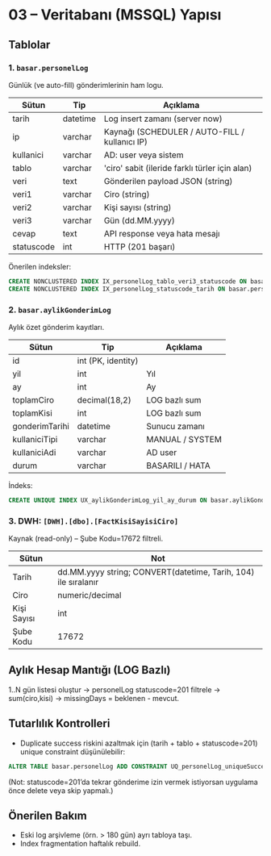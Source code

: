 # 03 – Veritabanı (MSSQL) Yapısı

## Tablolar
### 1. `basar.personelLog`
Günlük (ve auto-fill) gönderimlerinin ham logu.

| Sütun | Tip | Açıklama |
|-------|-----|----------|
| tarih | datetime | Log insert zamanı (server now) |
| ip | varchar | Kaynağı (SCHEDULER / AUTO-FILL / kullanıcı IP) |
| kullanici | varchar | AD: user veya sistem | 
| tablo | varchar | 'ciro' sabit (ileride farklı türler için alan) |
| veri | text | Gönderilen payload JSON (string) |
| veri1 | varchar | Ciro (string) |
| veri2 | varchar | Kişi sayısı (string) |
| veri3 | varchar | Gün (dd.MM.yyyy) |
| cevap | text | API response veya hata mesajı |
| statuscode | int | HTTP (201 başarı) |

Önerilen indeksler:
```sql
CREATE NONCLUSTERED INDEX IX_personelLog_tablo_veri3_statuscode ON basar.personelLog(tablo, veri3, statuscode);
CREATE NONCLUSTERED INDEX IX_personelLog_statuscode_tarih ON basar.personelLog(statuscode, tarih DESC);
```

### 2. `basar.aylikGonderimLog`
Aylık özet gönderim kayıtları.

| Sütun | Tip | Açıklama |
|-------|-----|----------|
| id | int (PK, identity) |  |
| yil | int | Yıl |
| ay | int | Ay |
| toplamCiro | decimal(18,2) | LOG bazlı sum |
| toplamKisi | int | LOG bazlı sum |
| gonderimTarihi | datetime | Sunucu zamanı |
| kullaniciTipi | varchar | MANUAL / SYSTEM |
| kullaniciAdi | varchar | AD user |
| durum | varchar | BASARILI / HATA |

İndeks:
```sql
CREATE UNIQUE INDEX UX_aylikGonderimLog_yil_ay_durum ON basar.aylikGonderimLog(yil, ay, durum) WHERE durum='BASARILI';
```

### 3. DWH: `[DWH].[dbo].[FactKisiSayisiCiro]`
Kaynak (read-only) – Şube Kodu=17672 filtreli.

| Sütun | Not |
|-------|-----|
| Tarih | dd.MM.yyyy string; CONVERT(datetime, Tarih, 104) ile sıralanır |
| Ciro | numeric/decimal |
| Kişi Sayısı | int |
| Şube Kodu | 17672 |

## Aylık Hesap Mantığı (LOG Bazlı)
1..N gün listesi oluştur → personelLog statuscode=201 filtrele → sum(ciro,kisi) → missingDays = beklenen - mevcut.

## Tutarlılık Kontrolleri
- Duplicate success riskini azaltmak için (tarih + tablo + statuscode=201) unique constraint düşünülebilir:
```sql
ALTER TABLE basar.personelLog ADD CONSTRAINT UQ_personelLog_uniqueSuccess UNIQUE (tablo, veri3, statuscode);
```
(Not: statuscode=201’da tekrar gönderime izin vermek istiyorsan uygulama önce delete veya skip yapmalı.)

## Önerilen Bakım
- Eski log arşivleme (örn. > 180 gün) ayrı tabloya taşı.
- Index fragmentation haftalık rebuild.

